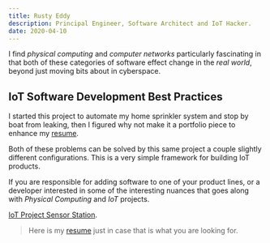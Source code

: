 ```yaml
---
title: Rusty Eddy
description: Principal Engineer, Software Architect and IoT Hacker.
date: 2020-04-10
---
```


I find _physical computing_ and _computer networks_ particularly
fascinating in that both of these categories of software effect change
in the _real world_, beyond just moving bits about in cyberspace.
<!--more-->

## IoT Software Development Best Practices

I started this project to automate my home sprinkler system and stop
by boat from leaking, then I figured why not make it a portfolio piece
to enhance my [resume](/resume).

Both of these problems can be solved by this same project a couple
slightly different configurations. This is a very simple framework for
building IoT products. 

If you are responsible for adding software to one of your product
lines, or a developer interested in some of the interesting nuances
that goes along with _Physical Computing_ and _IoT_ projects. 

[IoT Project Sensor Station](/iot-project). 

> Here is my [resume](/resume) just in case that is what you are
> looking for. 

<!--  LocalWords:  IoT
 -->
